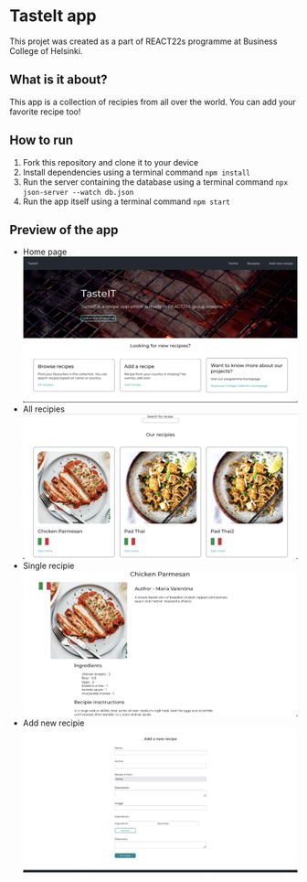 # TasteIt app 

This projet was created as a part of REACT22s programme at Business College of Helsinki.

## What is it about?

This app is a collection of recipies from all over the world. You can add your favorite recipe too!

## How to run

1. Fork this repository and clone it to your device
2. Install dependencies using a terminal command ```npm install```
3. Run the server containing the database using a terminal command ```npx json-server --watch db.json```
4. Run the app itself using a terminal command ```npm start```

## Preview of the app

- Home page
![Preview of Home page](./src/Assets/homepage.png)
- All recipies
![Preview of all recipies](./src/Assets/allrecipies.png)
- Single recipie
![Preview of a single recipie](./src/Assets/single.png)
- Add new recipie
![Preview of add new recipie](./src/Assets/addnew.png)
